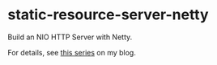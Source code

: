 # static-resource-server-netty
Build an NIO HTTP Server with Netty.

For details, see [this series](https://blog.kumasuke.app/tags/Build-an-NIO-HTTP-Server/) on my blog. 
